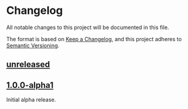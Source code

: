 # Changelog

All notable changes to this project will be documented in this file.

The format is based on [Keep a Changelog](https://keepachangelog.com/en/1.0.0/),
and this project adheres to
[Semantic Versioning](https://semver.org/spec/v2.0.0.html).

## [unreleased][unreleased]

## [1.0.0-alpha1][1.0.0-alpha1]

Initial alpha release.

[unreleased]: https://github.com/metarhia/iterator/compare/v1.0.0-alpha1...HEAD
[1.0.0-alpha1]: https://github.com/metarhia/iterator/compare/46b3b1356729ce594bd1ffa98627a31f1af84d93...v1.0.0-alpha1

